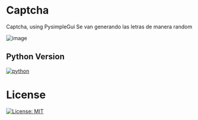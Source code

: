 # Captcha
Captcha, using PysimpleGui
Se van generando las letras de manera random

![image](https://github.com/WhoPotz/Captcha/assets/81332513/d4e76a79-abda-4ca0-a982-d267bf102b40)

## Python Version
[![python](https://img.shields.io/badge/Python-3.10-3776AB.svg?style=flat&logo=python&logoColor=white)](https://www.python.org)

# License
[![License: MIT](https://img.shields.io/badge/License-MIT-yellow.svg)](https://opensource.org/licenses/MIT)
